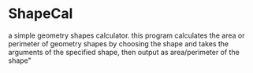 # ShapeCal
a simple geometry shapes calculator.
this program calculates the area or perimeter of geometry
shapes by choosing the shape and takes the arguments of 
the specified shape, then output as area/perimeter of the
shape"
